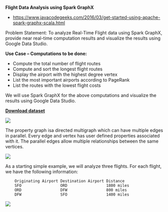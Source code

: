 **Flight Data Analysis using Spark GraphX**

* https://www.javacodegeeks.com/2016/03/get-started-using-apache-spark-graphx-scala.html

Problem Statement: To analyze Real-Time Flight data using Spark GraphX, provide near real-time computation results and visualize the results using Google Data Studio.

**Use Case – Computations to be done:**

* Compute the total number of flight routes
* Compute and sort the longest flight routes
* Display the airport with the highest degree vertex
* List the most important airports according to PageRank
* List the routes with the lowest flight costs

We will use Spark GraphX for the above computations and visualize the results using Google Data Studio.

**[Download dataset](https://drive.google.com/file/d/0B7Yoht-ttAeuaWdGZkRsSkVkN00/view)**


![](https://cdn.edureka.co/blog/wp-content/uploads/2017/05/Flow-Diagram-Spark-GraphX-Edureka.gif)


The property graph isa directed multigraph which can have multiple edges in parallel. Every edge and vertex has user defined properties associated with it. The parallel edges allow multiple relationships between the same vertices.


![](https://www.javacodegeeks.com/wp-content/uploads/2016/03/image01_flight-relationship.png)


As a starting simple example, we will analyze three flights. For each flight, we have the following information:

        Originating Airport	Destination Airport	Distance
        SFO	                ORD	                1800 miles
        ORD	                DFW	                800 miles
        DFW	                SFO              	1400 miles



![](https://www.javacodegeeks.com/wp-content/uploads/2016/03/image04_3-vertex-relationship.png)